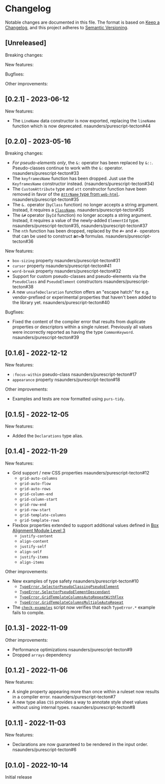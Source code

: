 # Changelog

Notable changes are documented in this file. The format is based on [Keep a Changelog](https://keepachangelog.com/en/1.0.0/), and this project adheres to [Semantic Versioning](https://semver.org/spec/v2.0.0.html).

## [Unreleased]

Breaking changes:

New features:

Bugfixes:

Other improvements:

## [0.2.1] - 2023-06-12

New features:
- The `LineName` data constructor is now exported, replacing the `lineName` function which is now deprecated. nsaunders/purescript-tecton#44

## [0.2.0] - 2023-05-16

Breaking changes:
- _For pseudo-elements only_, the `&:` operator has been replaced by `&::`. Pseudo-classes continue to work with the `&:` operator. nsaunders/purescript-tecton#33
- The `keyframesName` function has been dropped. Just use the `KeyframesName` constructor instead. (nsaunders/purescript-tecton#34)
- The `CustomAttribute` type and `att` constructor function have been removed in favor of the [`AttrName` type from `web-html`](https://pursuit.purescript.org/packages/purescript-web-html/4.1.0/docs/Web.HTML.Common#t:AttrName). nsaunders/purescript-tecton#35
- The `&.` operator (`byClass` function) no longer accepts a string argument. Instead, it requires a [`ClassName`](https://pursuit.purescript.org/packages/purescript-web-html/4.1.0/docs/Web.HTML.Common#t:ClassName). nsaunders/purescript-tecton#35
- The `&#` operator (`byId` function) no longer accepts a string argument. Instead, it requires a value of the newly-added `ElementId` type. nsaunders/purescript-tecton#35, nsaunders/purescript-tecton#37
- The `nth` function has been dropped, replaced by the `#+` and `#-` operators that can be used to construct **a**_n_+**b** formulas. nsaunders/purescript-tecton#36 

New features:
- `box-sizing` property nsaunders/purescript-tecton#31
- `cursor` property nsaunders/purescript-tecton#41
- `word-break` property nsaunders/purescript-tecton#32
- Support for custom pseudo-classes and pseudo-elements via the `PseudoClass` and `PseudoElement` constructors nsaunders/purescript-tecton#38
- A new `unsafeDeclaration` function offers an "escape hatch" for e.g. vendor-prefixed or experimental properties that haven't been added to the library yet. nsaunders/purescript-tecton#40

Bugfixes:
- Fixed the content of the compiler error that results from duplicate properties or descriptors within a single ruleset. Previously all values were incorrectly reported as having the type `CommonKeyword`. nsaunders/purescript-tecton#39

## [0.1.6] - 2022-12-12

New features:
- `:focus-within` pseudo-class nsaunders/purescript-tecton#17
- `appearance` property nsaunders/purescript-tecton#18

Other improvements:
- Examples and tests are now formatted using `purs-tidy`.

## [0.1.5] - 2022-12-05

New features:
- Added the `Declarations` type alias.

## [0.1.4] - 2022-11-29

New features:
- Grid support / new CSS properties nsaunders/purescript-tecton#12
  - `grid-auto-columns`
  - `grid-auto-flow`
  - `grid-auto-rows`
  - `grid-column-end`
  - `grid-column-start`
  - `grid-row-end`
  - `grid-row-start`
  - `grid-template-columns`
  - `grid-template-rows`
- Flexbox properties extended to support additional values defined in
  [Box Alignment Module Level 3](https://www.w3.org/TR/css-align-3)
  - `justify-content`
  - `align-content`
  - `justify-self`
  - `align-self`
  - `justify-items`
  - `align-items`

Other improvements:
- New examples of type safety nsaunders/purescript-tecton#10
  - [`TypeError.SelectorPseudoClassingPseudoElement`](examples/type-errors/SelectorPseudoClassingPseudoElement.purs)
  - [`TypeError.SelectorPseudoElementDescendant`](examples/type-errors/SelectorPseudoElementDescendant.purs)
  - [`TypeError.GridTemplateColumnsAutoRepeatWithFlex`](examples/type-errors/GridTemplateColumnsAutoRepeatWithFlex.purs)
  - [`TypeError.GridTemplateColumnsMultipleAutoRepeat`](examples/type-errors/GridTemplateColumnsMultipleAutoRepeat.purs)
- The [`check-examples`](scripts/check-examples.mjs) script now verifies that each `TypeError.*` example fails
  to compile.

## [0.1.3] - 2022-11-09

Other improvements:
- Performance optimizations nsaunders/purescript-tecton#9
- Dropped `arrays` dependency

## [0.1.2] - 2022-11-06

New features:
- A single property appearing more than once within a ruleset now results in a compiler error. nsaunders/purescript-tecton#7
- A new type alias `CSS` provides a way to annotate style sheet values without using internal types. nsaunders/purescript-tecton#8

## [0.1.1] - 2022-11-03

New features:
- Declarations are now guaranteed to be rendered in the input order. nsaunders/purescript-tecton#6

## [0.1.0] - 2022-10-14

Initial release
